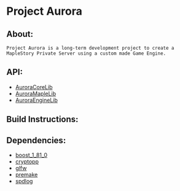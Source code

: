 # Project Aurora

## About:
```
Project Aurora is a long-term development project to create a MapleStory Private Server using a custom made Game Engine.
```

## API:
* [AuroraCoreLib](https://duncanbauer.github.io/AuroraCoreLib)
* [AuroraMapleLib](https://duncanbauer.github.io/AuroraMapleLib)
* [AuroraEngineLib](https://duncanbauer.github.io/AuroraEngineLib)

## Build Instructions:

## Dependencies:
* [boost_1_81_0](https://github.com/boostorg/boost)
* [cryptopp](https://github.com/weidai11/cryptopp)
* [glfw](https://github.com/glfw/glfw)
* [premake](https://github.com/premake/premake-core)
* [spdlog](https://github.com/gabime/spdlog)
